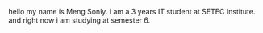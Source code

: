 hello my name is Meng Sonly. i am a 3 years IT student at SETEC Institute.
and right now i am studying at semester 6.

<!-- copyright by who -->
